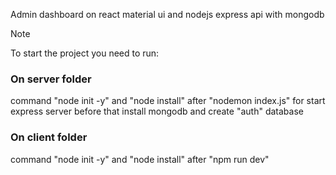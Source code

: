 Admin dashboard on react material ui and nodejs express api with mongodb

> [!NOTE]
> To start the project you need to run:

### On server folder
command "node init -y" and "node install"
after "nodemon index.js" for start express server
before that install mongodb and create "auth" database

### On client folder
command "node init -y" and "node install"
after "npm run dev"
